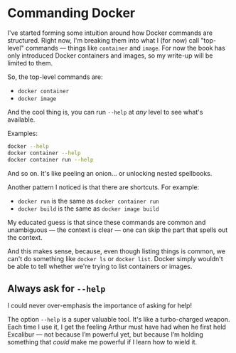 # Commanding Docker

I've started forming some intuition around how Docker commands are structured. Right now, I'm breaking them into what I (for now) call "top-level" commands &mdash; things like `container` and `image`. For now the book has only introduced Docker containers and images, so my write-up will be limited to them.

So, the top-level commands are:

- `docker container`
- `docker image`

And the cool thing is, you can run `--help` at _any_ level to see what's available.

Examples:

```sh
docker --help
docker container --help
docker container run --help
```

And so on. It's like peeling an onion... or unlocking nested spellbooks.

Another pattern I noticed is that there are shortcuts. For example:

- `docker run` is the same as `docker container run`
- `docker build` is the same as `docker image build`

My educated guess is that since these commands are common and unambiguous &mdash; the context is clear &mdash; one can skip the part that spells out the context.

And this makes sense, because, even though listing things is common, we can't do something like `docker ls` or `docker list`. Docker simply wouldn't be able to tell whether we're trying to list containers or images.

## Always ask for `--help`

I could never over-emphasis the importance of asking for help!

The option `--help` is a super valuable tool. It's like a turbo-charged weapon. Each time I use it, I get the feeling Arthur must have had when he first held Excalibur &mdash; not because I’m powerful yet, but because I’m holding something that _could_ make me powerful if I learn how to wield it.
